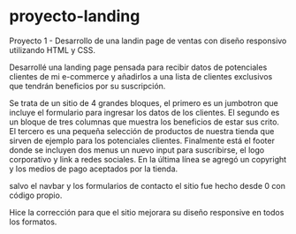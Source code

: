 # proyecto-landing
Proyecto 1 - Desarrollo de una landin page de ventas con diseño responsivo utilizando HTML y CSS.

Desarrollé una landing page pensada para recibir datos de potenciales clientes de mi 
e-commerce y añadirlos a una lista de clientes exclusivos que tendrán beneficios por su
suscripción.

Se trata de un sitio de 4 grandes bloques, el primero es un jumbotron que incluye el formulario
para ingresar los datos de los clientes. El segundo es un bloque de tres columnas que muestra
los beneficios de estar sus crito. El tercero es una pequeña selección de productos de nuestra tienda
que sirven de ejemplo para los potenciales clientes. Finalmente está el footer donde se incluyen dos menus
un nuevo input para suscribirse, el logo corporativo y link a redes sociales. En la última línea se agregó
un copyright y los medios de pago aceptados por la tienda.

salvo el navbar y los formularios de contacto el sitio fue hecho desde 0 con código propio.

Hice la corrección para que el sitio mejorara su diseño responsive en todos los formatos.
